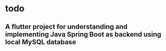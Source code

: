 # todo

## A flutter project for understanding and implementing Java Spring Boot as backend using local MySQL database


 
 
